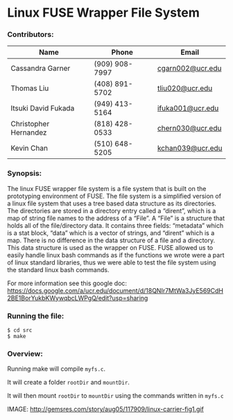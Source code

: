 # Linux FUSE Wrapper File System


### Contributors:

| Name | Phone | Email |
| ---- | ----- | ----- |
| Cassandra Garner | (909) 908-7997 | cgarn002@ucr.edu |
| Thomas Liu | (408) 891-5702 | tliu020@ucr.edu |
| Itsuki David Fukada | (949) 413-5164 | ifuka001@ucr.edu |
| Christopher Hernandez | (818) 428-0533 | chern030@ucr.edu |
| Kevin Chan | (510) 648-5205 | kchan039@ucr.edu|

### Synopsis:

The linux FUSE wrapper file system is a file system that is built on the prototyping environment of FUSE. The file system is a simplified version of a linux file system that uses a tree based data structure as its directories. The directories are stored in a directory entry called a “dirent”, which is a map of string file names to the address of a “File”. A “File” is a structure that holds all of the file/directory data. It contains three fields: “metadata” which is a stat block, “data” which is a vector of strings, and “dirent” which is a map. There is no difference in the data structure of a file and a directory. This data structure is used as the wrapper on FUSE. FUSE allowed us to easily handle linux bash commands as if the functions we wrote were a part of linux standard libraries, thus we were able to test the file system using the standard linux bash commands.

For more information see this google doc: https://docs.google.com/a/ucr.edu/document/d/18QNIr7MtWa3JyE569CdH2BE1BorYukbKWywqbcLWPgQ/edit?usp=sharing

### Running the file:

```
$ cd src
$ make
```

### Overview:

Running make will compile `myfs.c`.

It will create a folder `rootDir` and `mountDir`.

It will then mount `rootDir` to `mountDir` using the commands written in `myfs.c`


IMAGE: http://gemsres.com/story/aug05/117909/linux-carrier-fig1.gif
